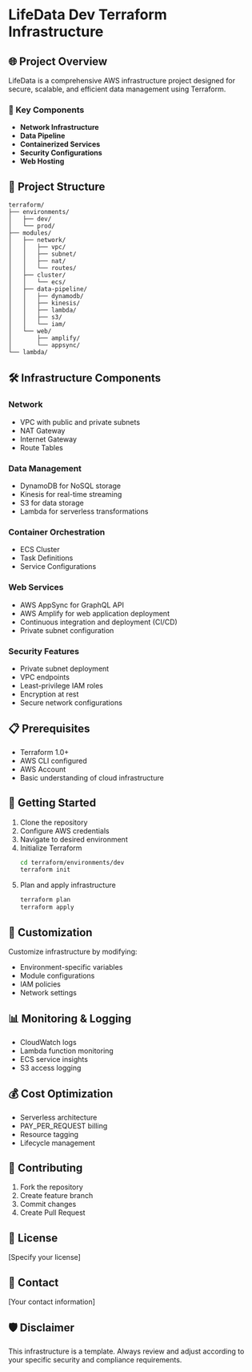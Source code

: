 # LifeData Dev Terraform Infrastructure

## 🌐 Project Overview

LifeData is a comprehensive AWS infrastructure project designed for secure, scalable, and efficient data management using Terraform.

### 🚀 Key Components

- **Network Infrastructure**
- **Data Pipeline**
- **Containerized Services**
- **Security Configurations**
- **Web Hosting**

## 📂 Project Structure

```
terraform/
├── environments/
│   ├── dev/
│   └── prod/
├── modules/
│   ├── network/
│   │   ├── vpc/
│   │   ├── subnet/
│   │   ├── nat/
│   │   └── routes/
│   ├── cluster/
│   │   └── ecs/
│   ├── data-pipeline/
│   │   ├── dynamodb/
│   │   ├── kinesis/
│   │   ├── lambda/
│   │   ├── s3/
│   │   └── iam/
│   └── web/
│       ├── amplify/
│       └── appsync/
└── lambda/
```

## 🛠 Infrastructure Components

### Network

- VPC with public and private subnets
- NAT Gateway
- Internet Gateway
- Route Tables

### Data Management

- DynamoDB for NoSQL storage
- Kinesis for real-time streaming
- S3 for data storage
- Lambda for serverless transformations

### Container Orchestration

- ECS Cluster
- Task Definitions
- Service Configurations

### Web Services
- AWS AppSync for GraphQL API
- AWS Amplify for web application deployment
- Continuous integration and deployment (CI/CD)
- Private subnet configuration

### Security Features

- Private subnet deployment
- VPC endpoints
- Least-privilege IAM roles
- Encryption at rest
- Secure network configurations

## 📋 Prerequisites

- Terraform 1.0+
- AWS CLI configured
- AWS Account
- Basic understanding of cloud infrastructure

## 🚦 Getting Started

1. Clone the repository
2. Configure AWS credentials
3. Navigate to desired environment
4. Initialize Terraform
   ```bash
   cd terraform/environments/dev
   terraform init
   ```
5. Plan and apply infrastructure
   ```bash
   terraform plan
   terraform apply
   ```

## 🔧 Customization

Customize infrastructure by modifying:

- Environment-specific variables
- Module configurations
- IAM policies
- Network settings

## 📊 Monitoring & Logging

- CloudWatch logs
- Lambda function monitoring
- ECS service insights
- S3 access logging

## 💰 Cost Optimization

- Serverless architecture
- PAY_PER_REQUEST billing
- Resource tagging
- Lifecycle management

## 🤝 Contributing

1. Fork the repository
2. Create feature branch
3. Commit changes
4. Create Pull Request

## 📄 License

[Specify your license]

## 📧 Contact

[Your contact information]

## 🛡️ Disclaimer

This infrastructure is a template. Always review and adjust according to your specific security and compliance requirements.
